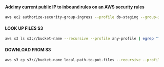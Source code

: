 #### Add my current public IP to inbound rules on an AWS security rules

```bash
aws ec2 authorize-security-group-ingress --profile ds-staging --group-id sg-xxxxxxxxxxxxxxx --protocol tcp --port 22 --cidr $(dig +short myip.opendns.com @resolver1.opendns.com)/32
```

#### LOOK UP FILES S3  

```bash
aws s3 ls s3://bucket-name --recursive --profile any-profile | egrep "file.txt"
```

#### DOWNLOAD FROM S3

```bash
aws s3 cp s3://bucket-name local-path-to-put-files --recursive --profile any-profile --exclude '*' --include '*any-string*'
```



